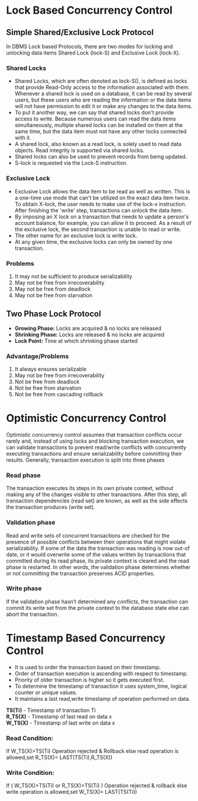 # Lock Based Concurrency Control
## Simple Shared/Exclusive Lock Protocol
In DBMS Lock based Protocols, there are two modes for locking and unlocking data items Shared Lock (lock-S) and Exclusive Lock (lock-X).
### Shared Locks
- Shared Locks, which are often denoted as lock-S(), is defined as locks that provide Read-Only access to the information associated with them. Whenever a shared lock is used on a database, it can be read by several users, but these users who are reading the information or the data items will not have permission to edit it or make any changes to the data items.  
- To put it another way, we can say that shared locks don't provide access to write. Because numerous users can read the data items simultaneously, multiple shared locks can be installed on them at the same time, but the data item must not have any other locks connected with it.
- A shared lock, also known as a read lock, is solely used to read data objects. Read integrity is supported via shared locks.
- Shared locks can also be used to prevent records from being updated.
- S-lock is requested via the Lock-S instruction.
### Exclusive Lock
- Exclusive Lock allows the data item to be read as well as written. This is a one-time use mode that can't be utilized on the exact data item twice. To obtain X-lock, the user needs to make use of the lock-x instruction. After finishing the 'write' step, transactions can unlock the data item.
- By imposing an X lock on a transaction that needs to update a person's account balance, for example, you can allow it to proceed. As a result of the exclusive lock, the second transaction is unable to read or write.
- The other name for an exclusive lock is write lock.
- At any given time, the exclusive locks can only be owned by one transaction.
### Problems
1. It may not be sufficient to produce serializability
2. May not be free from irrecoverability
3. May not be free from deadlock
4. May not be free from starvation
   
## Two Phase Lock Protocol
- __Growing Phase:__  Locks are acquired & no locks are released
- __Shrinking Phase:__ Locks are released & no locks are acquired
- __Lock Point:__ Time at which shrinking phase started
  
### Advantage/Problems
1. It always ensures serializable
2. May not be free from irrecoverability
3. Not be free from deadlock
4. Not be free from starvation
5. Not be free from cascading rollback
   
# Optimistic Concurrency Control
Optimistic concurrency control assumes that transaction conflicts occur rarely and, instead of using locks and blocking transaction execution, we can validate transactions to prevent read/write conflicts with concurrently executing transactions and ensure serializability before committing their results. Generally, transaction execution is split into three phases  
### Read phase
The transaction executes its steps in its own private context, without making any of the changes visible to other transactions. After this step, all transaction dependencies (read set) are known, as well as the side effects the transaction produces (write set).
### Validation phase
Read and write sets of concurrent transactions are checked for the presence of possible conflicts between their operations that might violate serializability. If some of the data the transaction was reading is now out-of date, or it would overwrite some of the values written by transactions that committed during its read phase, its private context is cleared and the read phase is restarted. In other words, the validation phase determines whether or not committing the transaction preserves ACID properties.
### Write phase
If the validation phase hasn’t determined any conflicts, the transaction can commit its write set from the private context to the database state else can abort the transaction.

# Timestamp Based Concurrency Control
- It is used to order the transaction based on their timestamp.
- Order of transaction execution is ascending with respect to timestamp.
- Priority of older transaction is higher so it gets executed first.
- To determine the timestamp of transaction it uses system_time, logical counter or unique values.
- It maintains a last read,write  timestamp of operation performed on data.

__TS(Ti)__ - Timestamp of transaction Ti  
__R_TS(X)__ - Timestamp of last read on data x  
__W_TS(X)__ - Timestamp of last write on data x  

### Read Condition:
If W_TS(X)>TS(Ti) Operation rejected & Rollback else read operation is allowed,set R_TS(X)= LAST(TS(Ti),R_TS(X))
### Write Condition:
If ( W_TS(X)>TS(Ti) or R_TS(X)>TS(Ti) ) Operation rejected & rollback else write operation is allowed,set W_TS(X)= LAST(TS(Ti))
